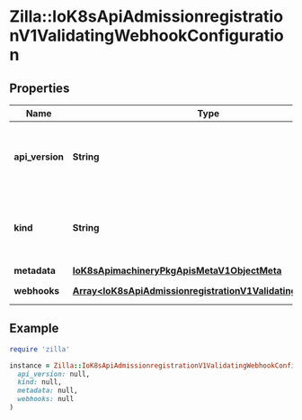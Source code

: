 # Zilla::IoK8sApiAdmissionregistrationV1ValidatingWebhookConfiguration

## Properties

| Name | Type | Description | Notes |
| ---- | ---- | ----------- | ----- |
| **api_version** | **String** | APIVersion defines the versioned schema of this representation of an object. Servers should convert recognized schemas to the latest internal value, and may reject unrecognized values. More info: https://git.k8s.io/community/contributors/devel/sig-architecture/api-conventions.md#resources | [optional] |
| **kind** | **String** | Kind is a string value representing the REST resource this object represents. Servers may infer this from the endpoint the client submits requests to. Cannot be updated. In CamelCase. More info: https://git.k8s.io/community/contributors/devel/sig-architecture/api-conventions.md#types-kinds | [optional] |
| **metadata** | [**IoK8sApimachineryPkgApisMetaV1ObjectMeta**](IoK8sApimachineryPkgApisMetaV1ObjectMeta.md) |  | [optional] |
| **webhooks** | [**Array&lt;IoK8sApiAdmissionregistrationV1ValidatingWebhook&gt;**](IoK8sApiAdmissionregistrationV1ValidatingWebhook.md) | Webhooks is a list of webhooks and the affected resources and operations. | [optional] |

## Example

```ruby
require 'zilla'

instance = Zilla::IoK8sApiAdmissionregistrationV1ValidatingWebhookConfiguration.new(
  api_version: null,
  kind: null,
  metadata: null,
  webhooks: null
)
```

